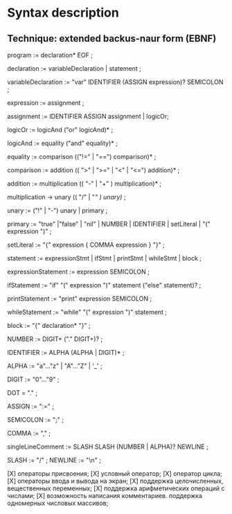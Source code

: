 # Syntax description

## Technique: extended backus-naur form (EBNF)

program := declaration* EOF ;

declaration := variableDeclaration | statement ;

variableDeclaration := "var" IDENTIFIER (ASSIGN expression)? SEMICOLON ;

expression :=  assignment ;

assignment := IDENTIFIER ASSIGN assignment | logicOr;

logicOr := logicAnd ("or" logicAnd)* ;

logicAnd := equality ("and" equality)* ;

equality := comparison (("!=" | "==") comparison)* ;

comparison := addition (( ">" | ">=" | "<" | "<=") addition)* ;

addition := multiplication (( "-" | "+" ) multiplication)* ;

multiplication → unary (( "/" | "*" ) unary)* ;

unary := ("!" | "-") unary | primary ;

primary := "true"
    |"false"
    | "nil"
    | NUMBER
    | IDENTIFIER
    | setLiteral
    | "(" expression ")" ;

setLiteral := "{" expression { COMMA expression } "}" ;

statement := expressionStmt | ifStmt | printStmt | whileStmt | block ;

expressionStatement := expression SEMICOLON ;

ifStatement := "if" "(" expression ")" statement ("else" statement)? ;

printStatement := "print" expression SEMICOLON ;

whileStatement := "while" "(" expression ")" statement ;

block := "{" declaration* "}" ;

NUMBER := DIGIT+ ("." DIGIT+)? ;

IDENTIFIER := ALPHA (ALPHA | DIGIT)* ;

ALPHA := "a"..."z" | "A"..."Z" | '_' ;

DIGIT := "0"..."9" ;

DOT = "." ;

ASSIGN := ":=" ;

SEMICOLON := ";" ;

COMMA := "," ;

singleLineComment := SLASH SLASH (NUMBER | ALPHA)? NEWLINE ;

SLASH := "/" ;
NEWLINE := "\n" ;

[X] операторы присвоения;
[X] условный оператор;
[X] оператор цикла;
[X] операторы ввода и вывода на экран;
[X] поддержка целочисленных, вещественных переменных;
[X] поддержка арифметических операций с числами;
[X] возможность написания комментариев.
поддержка одномерных числовых массивов;
